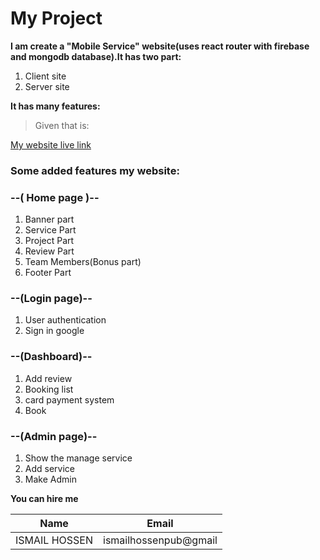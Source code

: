 # My Project
**I am create a "Mobile Service" website(uses react router with firebase and mongodb database).It has two part:**
1. Client site
2. Server site

**It has many features:**
>Given that is:

[My website live link](https://mobileservices-7baff.web.app/)

### Some added features my website:
### --( Home page )--
1. Banner part
2. Service Part
3. Project Part
4. Review Part
5. Team Members(Bonus part)
6. Footer Part

### --(Login page)--
1. User authentication
2. Sign in google  

### --(Dashboard)--
1. Add review
2. Booking list
3. card payment system
4. Book
### --(Admin page)--
1. Show the manage service
2. Add service
3. Make Admin

**You can hire me**

|Name| Email |
|---------|---------------|
|ISMAIL HOSSEN| ismailhossenpub@gmail| 